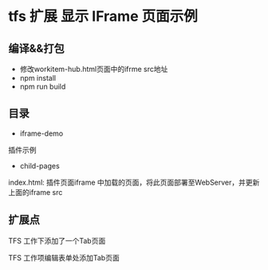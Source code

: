 # tfs 扩展 显示 IFrame 页面示例

## 编译&&打包

- 修改workitem-hub.html页面中的ifrme src地址
- npm install
- npm run build


## 目录

- iframe-demo

插件示例

- child-pages

index.html: 插件页面iframe 中加载的页面，将此页面部署至WebServer，并更新上面的iframe src


## 扩展点

TFS 工作下添加了一个Tab页面

TFS 工作项编辑表单处添加Tab页面

